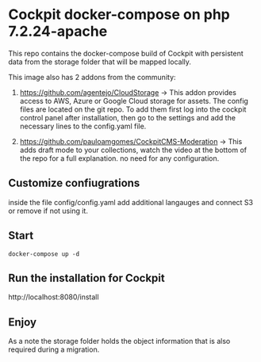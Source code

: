 # Cockpit docker-compose on php 7.2.24-apache
This repo contains the docker-compose build of Cockpit with persistent data from the storage folder that will be mapped locally. 


This image also has 2 addons from the community:
1. https://github.com/agentejo/CloudStorage -> This addon provides access to AWS, Azure or Google Cloud storage for assets. The config files are located on the git repo. To add them first log into the cockpit control panel after installation, then go to the settings and add the necessary lines to the config.yaml file.

2. https://github.com/pauloamgomes/CockpitCMS-Moderation -> This adds draft mode to your collections, watch the video at the bottom of the repo for a full explanation. no need for any configuration. 

## Customize confiugrations 
inside the file config/config.yaml add additional langauges and connect S3 or remove if not using it. 

## Start
`docker-compose up -d` 

## Run the installation for Cockpit 
http://localhost:8080/install 


## Enjoy 
As a note the storage folder holds the object information that is also required during a migration. 


